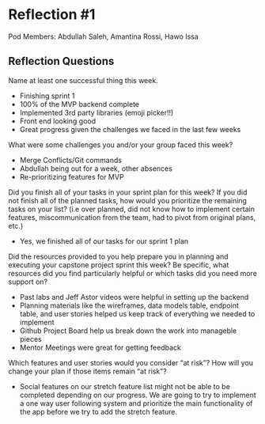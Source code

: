 # Reflection #1

Pod Members: Abdullah Saleh, Amantina Rossi, Hawo Issa

## Reflection Questions

Name at least one successful thing this week.

 - Finishing sprint 1
 - 100% of the MVP backend complete
 - Implemented 3rd party libraries (emoji picker!!)
 - Front end looking good
 - Great progress given the challenges we faced in the last few weeks

What were some challenges you and/or your group faced this week?

 - Merge Conflicts/Git commands
 - Abdullah being out for a week, other absences 
 - Re-prioritizing features for MVP

Did you finish all of your tasks in your sprint plan for this week? If you did not finish all of the planned tasks, how would you prioritize the remaining tasks on your list?  (i.e over planned, did not know how to implement certain features, miscommunication from the team, had to pivot from original plans, etc.)

 - Yes, we finished all of our tasks for our sprint 1 plan

Did the resources provided to you help prepare you in planning and executing your capstone project sprint this week? Be specific, what resources did you find particularly helpful or which tasks did you need more support on?

 - Past labs and Jeff Astor videos were helpful in setting up the backend
 - Planning materials like the wireframes, data models table, endpoint table, and user stories helped us keep track of everything we needed to implement
 - Github Project Board help us break down the work into manageble pieces
 - Mentor Meetings were great for getting feedback
 

Which features and user stories would you consider “at risk”? How will you change your plan if those items remain “at risk”?

 - Social features on our stretch feature list might not be able to be completed depending on our progress. We are going to try to implement a one way user following system and prioritize the main functionality of the app before we try to add the stretch feature. 
